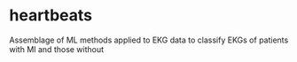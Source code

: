 # heartbeats
Assemblage of ML methods applied to EKG data to classify EKGs of patients with MI and those without
